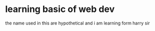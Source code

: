 # learning basic of web dev 
 the name used in this are hypothetical and i am learning form harry sir
